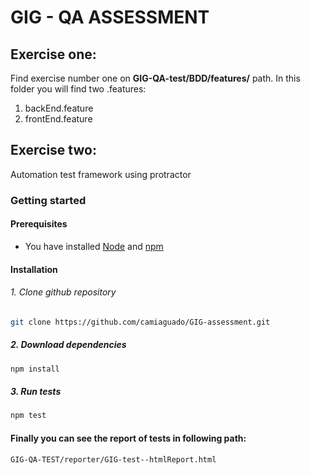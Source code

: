 # GIG - QA ASSESSMENT

## Exercise one:
Find exercise number one on **GIG-QA-test/BDD/features/** path. In this folder you will find two .features:
1. backEnd.feature
2. frontEnd.feature


## Exercise two:
Automation test framework using protractor

### Getting started
#### Prerequisites
 - You have installed [Node](https://nodejs.org/en/download/) and [npm](https://www.npmjs.com/get-npm)
 
#### Installation
###### 1. Clone github repository
```bash
git clone https://github.com/camiaguado/GIG-assessment.git
```
##### 2. Download dependencies
```bash
npm install
```
##### 3. Run tests
```bash
npm test
```

#### Finally you can see the report of tests in following path:

`GIG-QA-TEST/reporter/GIG-test--htmlReport.html`

